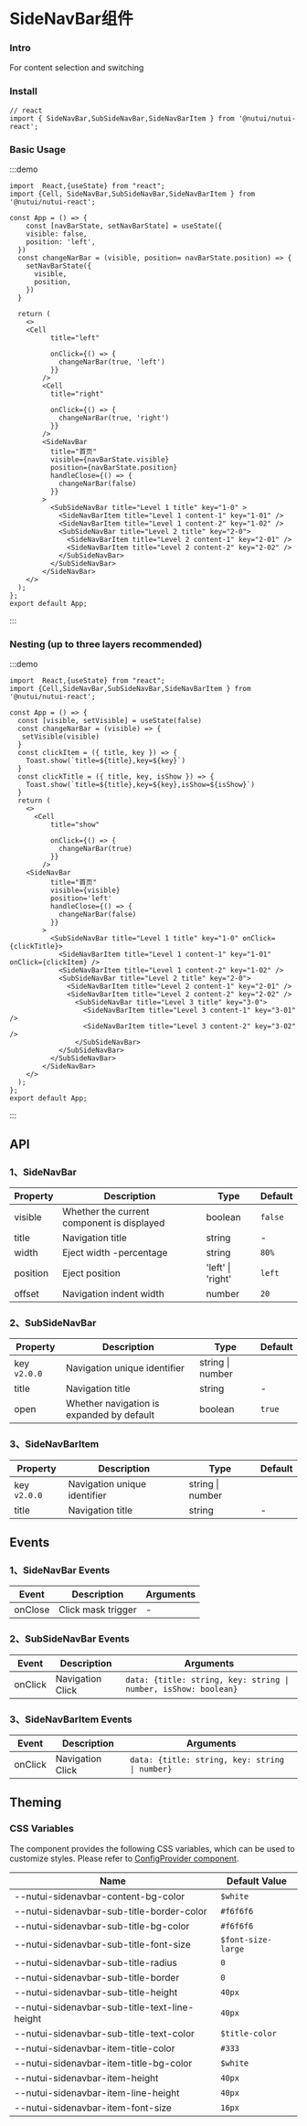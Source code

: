 
#  SideNavBar组件

### Intro

For content selection and switching

### Install
```tsx
// react
import { SideNavBar,SubSideNavBar,SideNavBarItem } from '@nutui/nutui-react';
```

### Basic Usage

:::demo
```tsx
import  React,{useState} from "react";
import {Cell, SideNavBar,SubSideNavBar,SideNavBarItem } from '@nutui/nutui-react';

const App = () => {
    const [navBarState, setNavBarState] = useState({
    visible: false,
    position: 'left',
  })
  const changeNarBar = (visible, position= navBarState.position) => {
    setNavBarState({
      visible,
      position,
    })
  }
 
  return ( 
    <>   
    <Cell
          title="left"
          
          onClick={() => {
            changeNarBar(true, 'left')
          }}
        />
        <Cell
          title="right"
          
          onClick={() => {
            changeNarBar(true, 'right')
          }}
        />
        <SideNavBar
          title="首页"
          visible={navBarState.visible}
          position={navBarState.position}
          handleClose={() => {
            changeNarBar(false)
          }}
        >
          <SubSideNavBar title="Level 1 title" key="1-0" >
            <SideNavBarItem title="Level 1 content-1" key="1-01" />
            <SideNavBarItem title="Level 1 content-2" key="1-02" />
            <SubSideNavBar title="Level 2 title" key="2-0">
              <SideNavBarItem title="Level 2 content-1" key="2-01" />
              <SideNavBarItem title="Level 2 content-2" key="2-02" />
            </SubSideNavBar>
          </SubSideNavBar>
        </SideNavBar>
    </>
  );
};  
export default App;

```
:::

### Nesting (up to three layers recommended)

:::demo
```tsx
import  React,{useState} from "react";
import {Cell,SideNavBar,SubSideNavBar,SideNavBarItem } from '@nutui/nutui-react';

const App = () => {
  const [visible, setVisible] = useState(false)
  const changeNarBar = (visible) => {
   setVisible(visible)
  }
  const clickItem = ({ title, key }) => {
    Toast.show(`title=${title},key=${key}`)
  }
  const clickTitle = ({ title, key, isShow }) => {
    Toast.show(`title=${title},key=${key},isShow=${isShow}`)
  }
  return ( 
    <>  
      <Cell
          title="show"
          
          onClick={() => {
            changeNarBar(true)
          }}
        /> 
    <SideNavBar
          title="首页"
          visible={visible}
          position='left'
          handleClose={() => {
            changeNarBar(false)
          }}
        >
          <SubSideNavBar title="Level 1 title" key="1-0" onClick={clickTitle}>
            <SideNavBarItem title="Level 1 content-1" key="1-01" onClick={clickItem} />
            <SideNavBarItem title="Level 1 content-2" key="1-02" />
            <SubSideNavBar title="Level 2 title" key="2-0">
              <SideNavBarItem title="Level 2 content-1" key="2-01" />
              <SideNavBarItem title="Level 2 content-2" key="2-02" />
                <SubSideNavBar title="Level 3 title" key="3-0">
                  <SideNavBarItem title="Level 3 content-1" key="3-01" />
                  <SideNavBarItem title="Level 3 content-2" key="3-02" />
                </SubSideNavBar>
            </SubSideNavBar>
          </SubSideNavBar>
        </SideNavBar>
    </>
  );
};  
export default App;

```
:::



## API

### 1、SideNavBar

| Property | Description                      | Type   | Default          |
|--------------|----------------------------------|--------|------------------|
| visible      | Whether the current component is displayed | boolean | `false`   |
| title        | Navigation title                           | string  | -               |
| width        | Eject width  -percentage          | string   | `80%`          |
| position     | Eject position                    | 'left' \| 'right' | `left`  |
| offset       | Navigation indent width           | number  | `20`              |

### 2、SubSideNavBar

| Property | Description                      | Type   | Default         |
|--------------|----------------------------------|--------|------------------|
| key `v2.0.0`        | Navigation unique identifier     | string \| number |          |
| title        | Navigation title                 | string  | -              |
| open         | Whether navigation is expanded by default | boolean  | `true`  |
### 3、SideNavBarItem

| Property | Description                      | Type   | Default          |
|--------------|----------------------------------|--------|------------------|
| key `v2.0.0`        | Navigation unique identifier     | string \| number |          |
| title        | Navigation title                 | string  | -               |

## Events
### 1、SideNavBar Events

| Event | Description            | Arguments     |
|-------|------------------------|--------------|
| onClose     | Click mask trigger     | -           |

### 2、SubSideNavBar Events

| Event | Description                                | Arguments    |
|-------|--------------------------------------------|--------------|
| onClick     | Navigation Click | `data: {title: string, key: string \| number, isShow: boolean}`           |

### 3、SideNavBarItem Events

| Event  | Description                                | Arguments    |
|--------|--------------------------------------------|--------------|
| onClick | Navigation Click       | `data: {title: string, key: string \| number}`           |


## Theming

### CSS Variables

The component provides the following CSS variables, which can be used to customize styles. Please refer to [ConfigProvider component](#/en-US/component/configprovider).

| Name | Default Value |
| --- | --- |
| --nutui-sidenavbar-content-bg-color | `$white` |
| --nutui-sidenavbar-sub-title-border-color | `#f6f6f6` |
| --nutui-sidenavbar-sub-title-bg-color | `#f6f6f6` |
| --nutui-sidenavbar-sub-title-font-size | `$font-size-large` |
| --nutui-sidenavbar-sub-title-radius | `0` |
| --nutui-sidenavbar-sub-title-border | `0` |
| --nutui-sidenavbar-sub-title-height | `40px` |
| --nutui-sidenavbar-sub-title-text-line-height | `40px` |
| --nutui-sidenavbar-sub-title-text-color | `$title-color` |
| --nutui-sidenavbar-item-title-color | `#333` |
| --nutui-sidenavbar-item-title-bg-color | `$white` |
| --nutui-sidenavbar-item-height | `40px` |
| --nutui-sidenavbar-item-line-height | `40px` |
| --nutui-sidenavbar-item-font-size | `16px` |

